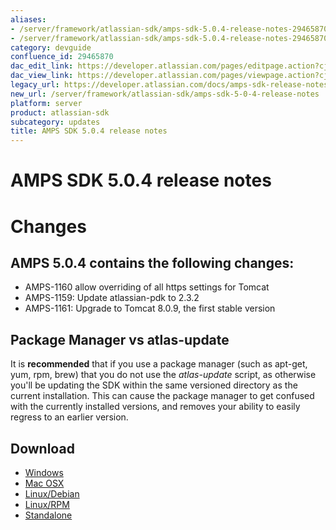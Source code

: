 ```yaml
---
aliases:
- /server/framework/atlassian-sdk/amps-sdk-5.0.4-release-notes-29465870.html
- /server/framework/atlassian-sdk/amps-sdk-5.0.4-release-notes-29465870.md
category: devguide
confluence_id: 29465870
dac_edit_link: https://developer.atlassian.com/pages/editpage.action?cjm=wozere&pageId=29465870
dac_view_link: https://developer.atlassian.com/pages/viewpage.action?cjm=wozere&pageId=29465870
legacy_url: https://developer.atlassian.com/docs/amps-sdk-release-notes/amps-sdk-5-0-4-release-notes
new_url: /server/framework/atlassian-sdk/amps-sdk-5-0-4-release-notes
platform: server
product: atlassian-sdk
subcategory: updates
title: AMPS SDK 5.0.4 release notes
---
```

# AMPS SDK 5.0.4 release notes

# Changes

## AMPS 5.0.4 contains the following changes:

-   AMPS-1160 allow overriding of all https settings for Tomcat
-   AMPS-1159: Update atlassian-pdk to 2.3.2
-   AMPS-1161: Upgrade to Tomcat 8.0.9, the first stable version

## Package Manager vs atlas-update

It is **recommended** that if you use a package manager (such as apt-get, yum, rpm, brew) that you do not use the *atlas-update* script, as otherwise you'll be updating the SDK within the same versioned directory as the current installation. This can cause the package manager to get confused with the currently installed versions, and removes your ability to easily regress to an earlier version.

## Download

-   <a href="https://marketplace.atlassian.com/plugins/atlassian-plugin-sdk-windows" class="external-link">Windows</a>
-   <a href="https://marketplace.atlassian.com/plugins/atlassian-plugin-sdk-mac" class="external-link">Mac OSX</a>
-   <a href="https://marketplace.atlassian.com/plugins/atlassian-plugin-sdk-deb" class="external-link">Linux/Debian</a>
-   <a href="https://marketplace.atlassian.com/plugins/atlassian-plugin-sdk-rpm" class="external-link">Linux/RPM</a>
-   <a href="https://marketplace.atlassian.com/plugins/atlassian-plugin-sdk-tgz" class="external-link">Standalone</a>












































































